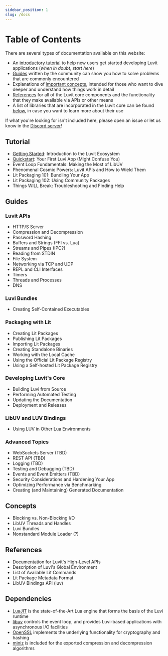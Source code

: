 ```yaml
---
sidebar_position: 1
slug: /docs
---
```


# Table of Contents

There are several types of documentation available on this website:

* An [introductory tutorial](/docs/tutorial/getting-started) to help new users get started developing Luvit applications (*when in doubt, start here*)
* [Guides](/docs/guides) written by the community can show you how to solve problems that are commonly encountered
* Explanations of [important concepts](/docs/concepts), intended for those who want to dive deeper and understand how things work in detail
* [References](/docs/references) for all of the Luvit core components and the functionality that they make available via APIs or other means
* A list of libraries that are incorporated in the Luvit core can be found [below](docs#dependencies), in case you want to learn more about their use

If what you're looking for isn't included here, please open an issue or let us know in the [Discord server](https://discord.gg/luvit)!

## Tutorial

* [Getting Started](/docs/tutorial/getting-started): Introduction to the Luvit Ecosystem
* [Quickstart](/docs/tutorial/hello-world): Your First Luvi App (Might Confuse You)
* Event Loop Fundamentals: Making the Most of LibUV
* Phenomenal Cosmic Powers: Luvit APIs and How to Wield Them
* Lit Packaging 101: Bundling Your App
* Lit Packaging 102: Using Community Packages
* Things WILL Break: Troubleshooting and Finding Help

## Guides

### Luvit APIs

* HTTP/S Server
* Compression and Decompression
* Password Hashing
* Buffers and Strings (FFI vs. Lua)
* Streams and Pipes (IPC?)
* Reading from STDIN
* File System
* Networking via TCP and UDP
* REPL and CLI Interfaces
* Timers
* Threads and Processes
* DNS

### Luvi Bundles

* Creating Self-Contained Executables

### Packaging with Lit

* Creating Lit Packages
* Publishing Lit Packages
* Importing Lit Packages
* Creating Standalone Binaries
* Working with the Local Cache
* Using the Official Lit Package Registry
* Using a Self-hosted Lit Package Registry

### Developing Luvit's Core

* Building Luvi from Source
* Performing Automated Testing
* Updating the Documentation
* Deployment and Releases

### LibUV and LUV Bindings

* Using LUV in Other Lua Environments

### Advanced Topics

* WebSockets Server (TBD)
* REST API (TBD)
* Logging (TBD)
* Testing and Debugging (TBD)
* Events and Event Emitters (TBD)
* Security Considerations and Hardening Your App
* Optimizing Performance via Benchmarking
* Creating (and Maintaining) Generated Documentation

## Concepts

* Blocking vs. Non-Blocking I/O
* LibUV Threads and Handles
* Luvi Bundles
* Nonstandard Module Loader (?)

## References

* Documentation for Luvit's High-Level APIs
* Description of Luvi's Global Environment
* List of Available Lit Commands
* Lit Package Metadata Format
* LibUV Bindings API (luv)

## Dependencies

* [LuaJIT](https://luajit.org/luajit.html) is the state-of-the-Art Lua engine that forms the basis of the Luvi runtime
* [libuv](https://docs.libuv.org) controls the event loop, and provides Luvi-based applications with asynchronous I/O facilities
* [OpenSSL](https://www.openssl.org/docs) implements the underlying functionality for cryptography and hashing
* [miniz](https://github.com/richgel999/miniz) is included for the exported compression and decompression algorithms
